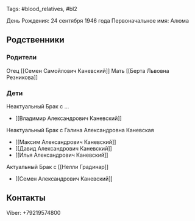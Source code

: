 Tags: #blood_relatives, #bl2

День Рождения: 24 сентября 1946 года
Первоначальное имя: Алюма
## Родственники
### Родители
Отец [[Семен Самойлович Каневский]]
Мать [[Берта Львовна Резникова]]

### Дети
Неактуальный Брак с ...
- [[Владимир Александрович Каневский]]

Неактуальный Брак с Галина Александровна Каневская
- [[Максим Александрович Каневский]]
- [[Давид Александрович Каневский]]
- [[Илья Александрович Каневский]]

Актуальный Брак с [[Нелли Градинар]]
- [[Семен Александрович Каневский]]

## Контакты
Viber: +79219574800